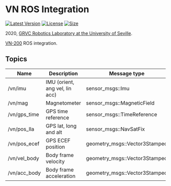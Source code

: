 # VN ROS Integration
[![Latest Version](https://img.shields.io/github/release/grvcPerception/vn_ros_integration)](https://github.com/grvcPerception/vn_ros_integration/releases)
[![License       ](https://img.shields.io/github/license/grvcPerception/vn_ros_integration)](LICENSE)
[![Size          ](https://img.shields.io/github/repo-size/grvcPerception/vn_ros_integration)](README.md)

2020, [ GRVC Robotics Laboratory at the University of Seville](https://grvc.us.es/).

[VN-200](https://www.vectornav.com/products/vn-200) ROS integration.

## Topics
| Name         | Description                    | Message type                  |
|--------------|--------------------------------|-------------------------------|
| /vn/imu      | IMU (orient, ang vel, lin acc) | sensor_msgs::Imu              |
| /vn/mag      | Magnetometer                   | sensor_msgs::MagneticField    |
| /vn/gps_time | GPS time reference             | sensor_msgs::TimeReference    |
| /vn/pos_lla  | GPS lat, long and alt          | sensor_msgs::NavSatFix        |
| /vn/pos_ecef | GPS ECEF position              | geometry_msgs::Vector3Stamped |
| /vn/vel_body | Body frame velocity            | geometry_msgs::Vector3Stamped |
| /vn/acc_body | Body frame acceleration        | geometry_msgs::Vector3Stamped |

